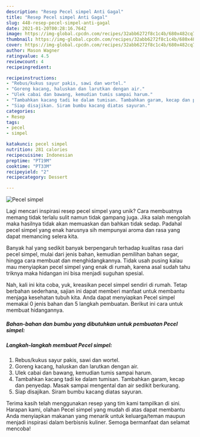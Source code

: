 ```yaml
---
description: "Resep Pecel simpel Anti Gagal"
title: "Resep Pecel simpel Anti Gagal"
slug: 448-resep-pecel-simpel-anti-gagal
date: 2021-01-20T00:28:16.764Z
image: https://img-global.cpcdn.com/recipes/32abb6272f8c1c4b/680x482cq70/pecel-simpel-foto-resep-utama.jpg
thumbnail: https://img-global.cpcdn.com/recipes/32abb6272f8c1c4b/680x482cq70/pecel-simpel-foto-resep-utama.jpg
cover: https://img-global.cpcdn.com/recipes/32abb6272f8c1c4b/680x482cq70/pecel-simpel-foto-resep-utama.jpg
author: Mason Wagner
ratingvalue: 4.5
reviewcount: 4
recipeingredient:

recipeinstructions:
- "Rebus/kukus sayur pakis, sawi dan wortel."
- "Goreng kacang, haluskan dan larutkan dengan air."
- "Ulek cabai dan bawang, kemudian tumis sampai harum."
- "Tambahkan kacang tadi ke dalam tumisan. Tambahkan garam, kecap dan penyedap. Masak sampai mengental dan air sedikit berkurang."
- "Siap disajikan. Siram bumbu kacang diatas sayuran."
categories:
- Resep
tags:
- pecel
- simpel

katakunci: pecel simpel 
nutrition: 281 calories
recipecuisine: Indonesian
preptime: "PT19M"
cooktime: "PT33M"
recipeyield: "2"
recipecategory: Dessert

---
```



![Pecel simpel](https://img-global.cpcdn.com/recipes/32abb6272f8c1c4b/680x482cq70/pecel-simpel-foto-resep-utama.jpg)

Lagi mencari inspirasi resep pecel simpel yang unik? Cara membuatnya memang tidak terlalu sulit namun tidak gampang juga. Jika salah mengolah maka hasilnya tidak akan memuaskan dan bahkan tidak sedap. Padahal pecel simpel yang enak harusnya sih mempunyai aroma dan rasa yang dapat memancing selera kita.

Banyak hal yang sedikit banyak berpengaruh terhadap kualitas rasa dari pecel simpel, mulai dari jenis bahan, kemudian pemilihan bahan segar, hingga cara membuat dan menghidangkannya. Tidak usah pusing kalau mau menyiapkan pecel simpel yang enak di rumah, karena asal sudah tahu triknya maka hidangan ini bisa menjadi suguhan spesial.




Nah, kali ini kita coba, yuk, kreasikan pecel simpel sendiri di rumah. Tetap berbahan sederhana, sajian ini dapat memberi manfaat untuk membantu menjaga kesehatan tubuh kita. Anda dapat menyiapkan Pecel simpel memakai 0 jenis bahan dan 5 langkah pembuatan. Berikut ini cara untuk membuat hidangannya.

<!--inarticleads1-->

##### Bahan-bahan dan bumbu yang dibutuhkan untuk pembuatan Pecel simpel:





<!--inarticleads2-->

##### Langkah-langkah membuat Pecel simpel:

1. Rebus/kukus sayur pakis, sawi dan wortel.
1. Goreng kacang, haluskan dan larutkan dengan air.
1. Ulek cabai dan bawang, kemudian tumis sampai harum.
1. Tambahkan kacang tadi ke dalam tumisan. Tambahkan garam, kecap dan penyedap. Masak sampai mengental dan air sedikit berkurang.
1. Siap disajikan. Siram bumbu kacang diatas sayuran.




Terima kasih telah menggunakan resep yang tim kami tampilkan di sini. Harapan kami, olahan Pecel simpel yang mudah di atas dapat membantu Anda menyiapkan makanan yang menarik untuk keluarga/teman maupun menjadi inspirasi dalam berbisnis kuliner. Semoga bermanfaat dan selamat mencoba!
